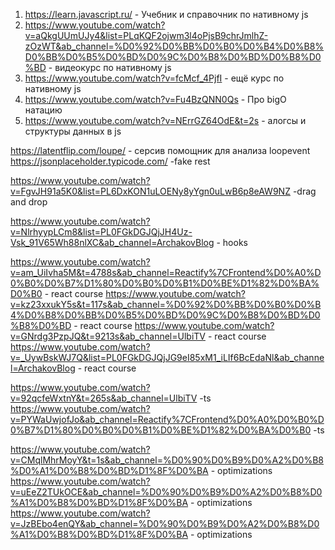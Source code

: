 1. https://learn.javascript.ru/ - Учебник и справочник по нативному js
2. https://www.youtube.com/watch?v=aQkgUUmUJy4&list=PLqKQF2ojwm3l4oPjsB9chrJmlhZ-zOzWT&ab_channel=%D0%92%D0%BB%D0%B0%D0%B4%D0%B8%D0%BB%D0%B5%D0%BD%D0%9C%D0%B8%D0%BD%D0%B8%D0%BD - видеокурс по нативному js
3. https://www.youtube.com/watch?v=fcMcf_4PjfI - ещё курс по нативному js
4. https://www.youtube.com/watch?v=Fu4BzQNN0Qs - Про bigO натацию
5. https://www.youtube.com/watch?v=NErrGZ64OdE&t=2s - алогсы и структуры данных в js


https://latentflip.com/loupe/ - серсив помощник для анализа loopevent
https://jsonplaceholder.typicode.com/ -fake rest

https://www.youtube.com/watch?v=FgvJH91a5K0&list=PL6DxKON1uLOENy8yYgn0uLwB6p8eAW9NZ -drag and drop

https://www.youtube.com/watch?v=NlrhyypLCm8&list=PL0FGkDGJQjJH4Uz-Vsk_91V65Wh88nlXC&ab_channel=ArchakovBlog - hooks

https://www.youtube.com/watch?v=am_UiIvha5M&t=4788s&ab_channel=Reactify%7CFrontend%D0%A0%D0%B0%D0%B7%D1%80%D0%B0%D0%B1%D0%BE%D1%82%D0%BA%D0%B0 - react course
https://www.youtube.com/watch?v=kz23xxukY5s&t=117s&ab_channel=%D0%92%D0%BB%D0%B0%D0%B4%D0%B8%D0%BB%D0%B5%D0%BD%D0%9C%D0%B8%D0%BD%D0%B8%D0%BD - react course
https://www.youtube.com/watch?v=GNrdg3PzpJQ&t=9213s&ab_channel=UlbiTV - react course
https://www.youtube.com/watch?v=_UywBskWJ7Q&list=PL0FGkDGJQjJG9eI85xM1_iLIf6BcEdaNl&ab_channel=ArchakovBlog - react course

https://www.youtube.com/watch?v=92qcfeWxtnY&t=265s&ab_channel=UlbiTV -ts
https://www.youtube.com/watch?v=PYWaUwjofJo&ab_channel=Reactify%7CFrontend%D0%A0%D0%B0%D0%B7%D1%80%D0%B0%D0%B1%D0%BE%D1%82%D0%BA%D0%B0 -ts

https://www.youtube.com/watch?v=CMqlMhrMoyY&t=1s&ab_channel=%D0%90%D0%B9%D0%A2%D0%B8%D0%A1%D0%B8%D0%BD%D1%8F%D0%BA - optimizations
https://www.youtube.com/watch?v=uEeZ2TUkOCE&ab_channel=%D0%90%D0%B9%D0%A2%D0%B8%D0%A1%D0%B8%D0%BD%D1%8F%D0%BA - optimizations
https://www.youtube.com/watch?v=JzBEbo4enQY&ab_channel=%D0%90%D0%B9%D0%A2%D0%B8%D0%A1%D0%B8%D0%BD%D1%8F%D0%BA - optimizations
